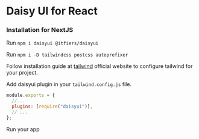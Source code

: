 # Daisy UI for React

### Installation for NextJS

Run `npm i daisyui @itfiers/daisyui`

Run `npm i -D tailwindcss postcss autoprefixer`

Follow installation guide at [tailwind](https://tailwindcss.com/docs/installation) official website to configure tailwind for your project.

Add daisyui plugin in your `tailwind.config.js` file.

```js
module.exports = {
  //...
  plugins: [require("daisyui")],
  // ...
};
```

Run your app
